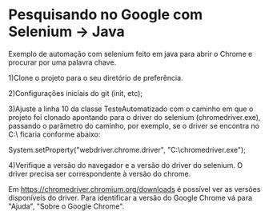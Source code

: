 # Pesquisando no Google com Selenium -> Java

Exemplo de automação com selenium feito em java para abrir o Chrome e procurar por uma palavra chave.

1)Clone o projeto para o seu diretório de preferência.

2)Configurações iniciais do git (init, etc);

3)Ajuste a linha 10 da classe TesteAutomatizado com o caminho em que o projeto foi clonado apontando para o driver do selenium (chromedriver.exe), passando o parâmetro do caminho, por exemplo, se o driver se encontra no C:\\ ficaria conforme abaixo:

System.setProperty("webdriver.chrome.driver", "C:\\chromedriver.exe");

4)Verifique a versão do navegador e a versão do driver do selenium. O driver precisa ser correspondente à versão do chrome.

Em https://chromedriver.chromium.org/downloads é possível ver as versões disponíveis do driver. Para identificar a versão do Google Chrome vá para "Ajuda", "Sobre o Google Chrome".
